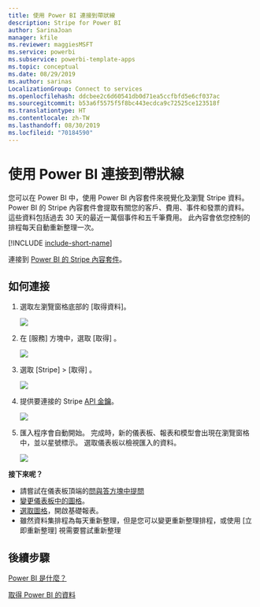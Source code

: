```yaml
---
title: 使用 Power BI 連接到帶狀線
description: Stripe for Power BI
author: SarinaJoan
manager: kfile
ms.reviewer: maggiesMSFT
ms.service: powerbi
ms.subservice: powerbi-template-apps
ms.topic: conceptual
ms.date: 08/29/2019
ms.author: sarinas
LocalizationGroup: Connect to services
ms.openlocfilehash: ddcbee2c6d60541db0d71ea5ccfbfd5e6cf037ac
ms.sourcegitcommit: b53a6f5575f5f8bc443ecdca9c72525ce123518f
ms.translationtype: HT
ms.contentlocale: zh-TW
ms.lasthandoff: 08/30/2019
ms.locfileid: "70184590"
---
```

# <a name="connect-to-stripe-with-power-bi"></a>使用 Power BI 連接到帶狀線
您可以在 Power BI 中，使用 Power BI 內容套件來視覺化及瀏覽 Stripe 資料。 Power BI 的 Stripe 內容套件會提取有關您的客戶、費用、事件和發票的資料。 這些資料包括過去 30 天的最近一萬個事件和五千筆費用。 此內容會依您控制的排程每天自動重新整理一次。 

[!INCLUDE [include-short-name](./includes/service-deprecate-content-packs.md)]

連接到 [Power BI 的 Stripe 內容套件](https://app.powerbi.com/getdata/services/stripe)。

## <a name="how-to-connect"></a>如何連接
1. 選取左瀏覽窗格底部的 [取得資料]。  
   
    ![](media/service-connect-to-stripe/getdata.png)
2. 在 [服務]  方塊中，選取 [取得]  。  
   
    ![](media/service-connect-to-stripe/services.png)  
3. 選取 [Stripe]  &gt; [取得]  。  
   
    ![](media/service-connect-to-stripe/stripe.png)  
4. 提供要連接的 Stripe [API 金鑰](https://dashboard.stripe.com/account/apikeys)。  
   
    ![](media/service-connect-to-stripe/creds.png)
5. 匯入程序會自動開始。 完成時，新的儀表板、報表和模型會出現在瀏覽窗格中，並以星號標示。 選取儀表板以檢視匯入的資料。
   
    ![](media/service-connect-to-stripe/dashboard.png)

**接下來呢？**

* 請嘗試在儀表板頂端的[問與答方塊中提問](consumer/end-user-q-and-a.md)
* [變更儀表板中的圖格](service-dashboard-edit-tile.md)。
* [選取圖格](consumer/end-user-tiles.md)，開啟基礎報表。
* 雖然資料集排程為每天重新整理，但是您可以變更重新整理排程，或使用 [立即重新整理]  視需要嘗試重新整理

## <a name="next-steps"></a>後續步驟
[Power BI 是什麼？](power-bi-overview.md)

[取得 Power BI 的資料](service-get-data.md)


